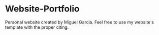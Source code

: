 # Website-Portfolio

Personal website created by Miguel Garcia. Feel free to use my website's template with the proper citing.